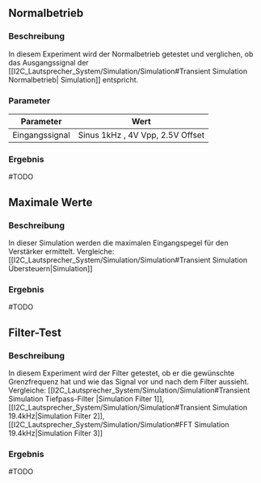 
## Normalbetrieb

### Beschreibung
In diesem Experiment wird der Normalbetrieb getestet und verglichen, ob das Ausgangssignal der [[I2C_Lautsprecher_System/Simulation/Simulation#Transient Simulation Normalbetrieb| Simulation]] entspricht. 

### Parameter
| Parameter | Wert |
|-|-|
| Eingangssignal | Sinus 1kHz , 4V Vpp, 2.5V Offset |

### Ergebnis

#TODO


## Maximale Werte

### Beschreibung 
In dieser Simulation werden die maximalen Eingangspegel für den Verstärker ermittelt.
Vergleiche: [[I2C_Lautsprecher_System/Simulation/Simulation#Transient Simulation Übersteuern|Simulation]]

### Ergebnis

#TODO



## Filter-Test

### Beschreibung
In diesem Experiment wird der Filter getestet, ob er die gewünschte Grenzfrequenz hat und wie das  Signal vor und nach dem Filter aussieht. Vergleiche: [[I2C_Lautsprecher_System/Simulation/Simulation#Transient Simulation Tiefpass-Filter |Simulation Filter 1]], [[I2C_Lautsprecher_System/Simulation/Simulation#Transient Simulation 19.4kHz|Simulation Filter 2]], [[I2C_Lautsprecher_System/Simulation/Simulation#FFT Simulation 19.4kHz|Simulation Filter 3]]

### Ergebnis 

#TODO 
